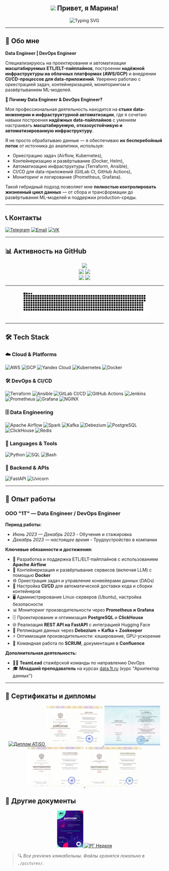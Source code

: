 <h2 align="center">
  <img src="https://media.giphy.com/media/hvRJCLFzcasrR4ia7z/giphy.gif" width="25px"> Привет, я Марина!
</h2>

<!-- Анимация с эффектом печати -->
<div align="center">
  <img src="https://readme-typing-svg.demolab.com?font=Fira+Code&weight=600&size=22&duration=4000&pause=1000&color=0CF72A&center=true&vCenter=true&width=435&lines=Data+Engineer;DevOps+Engineer;LLM+Ops+Enthusiast" alt="Typing SVG" />
</div>

---

## 👋 Обо мне

**Data Engineer | DevOps Engineer** 

Специализируюсь на проектировании и автоматизации **масштабируемых ETL/ELT-пайплайнов**, построении **надёжной инфраструктуры на облачных платформах (AWS/GCP)** и внедрении **CI/CD-процессов для data-приложений**. Уверенно работаю с оркестрацией задач, контейнеризацией, мониторингом и развёртыванием ML-моделей.

**🔄 Почему Data Engineer & DevOps Engineer?**

Моя профессиональная деятельность находится на **стыке data-инженерии и инфраструктурной автоматизации**, где я сочетаю навыки построения **надёжных data-пайплайнов** с умением настраивать **масштабируемую, отказоустойчивую и автоматизированную инфраструктуру**.

Я не просто обрабатываю данные — я обеспечиваю **их бесперебойный поток** от источника до аналитики, используя:
- Оркестрацию задач (Airflow, Kubernetes),
- Контейнеризацию и развёртывание (Docker, Helm),
- Автоматизацию инфраструктуры (Terraform, Ansible),
- CI/CD для data-приложений (GitLab CI, GitHub Actions),
- Мониторинг и логирование (Prometheus, Grafana).

Такой гибридный подход позволяет мне **полностью контролировать жизненный цикл данных** — от сбора и трансформации до развёртывания ML-моделей и поддержки production-среды.

---

## 📞 Контакты

[![Telegram](https://img.shields.io/badge/Telegram-26A5E4?style=flat&logo=telegram&logoColor=white)](https://t.me/mazavlia)
[![Email](https://img.shields.io/badge/Email-D14836?style=flat&logo=gmail&logoColor=white)](mailto:mazavlia@mail.ru)
[![VK](https://img.shields.io/badge/VK-4A76A8?style=flat&logo=vk&logoColor=white)](https://vk.com/mazavlia)

---

## 📊 Активность на GitHub

<div align="center">
  <img src="https://github-profile-summary-cards.vercel.app/api/cards/profile-details?username=mazavlia&theme=solarized_dark" />
</div>

<div align="center">
  <img src="https://github-profile-summary-cards.vercel.app/api/cards/most-commit-language?username=mazavlia&theme=solarized_dark" />
  <img src="https://github-profile-summary-cards.vercel.app/api/cards/repos-per-language?username=mazavlia&theme=solarized_dark" />
</div>

<div align="center">
  <img src="https://github-profile-summary-cards.vercel.app/api/cards/stats?username=mazavlia&theme=solarized_dark" />
  <img src="https://github-profile-summary-cards.vercel.app/api/cards/productive-time?username=mazavlia&theme=solarized_dark" />
</div>

---

<div align="center">
<img src="./svg/github-snake.svg" alt="Snake" width="80%" />
</div>

---

## 🛠️ Tech Stack

### ☁️ Cloud & Platforms
![AWS](https://img.shields.io/badge/AWS-232F3E?logo=amazon-aws&logoColor=white)
![GCP](https://img.shields.io/badge/Google_Cloud-4285F4?logo=google-cloud&logoColor=white)
![Yandex Cloud](https://img.shields.io/badge/Yandex_Cloud-FFCC00?logo=yandex&logoColor=black)
![Kubernetes](https://img.shields.io/badge/Kubernetes-326CE5?logo=kubernetes&logoColor=white)
![Docker](https://img.shields.io/badge/Docker-2496ED?logo=docker&logoColor=white)

### 🛠️ DevOps & CI/CD
![Terraform](https://img.shields.io/badge/Terraform-7B42BC?logo=terraform&logoColor=white)
![Ansible](https://img.shields.io/badge/Ansible-EE0000?logo=ansible&logoColor=white)
![GitLab CI/CD](https://img.shields.io/badge/GitLab_CI/CD-FCA121?logo=gitlab&logoColor=white)
![GitHub Actions](https://img.shields.io/badge/GitHub_Actions-2088FF?logo=github-actions&logoColor=white)
![Jenkins](https://img.shields.io/badge/Jenkins-D24939?logo=jenkins&logoColor=white)
![Prometheus](https://img.shields.io/badge/Prometheus-E6522C?logo=prometheus&logoColor=white)
![Grafana](https://img.shields.io/badge/Grafana-F46800?logo=grafana&logoColor=white)
![NGINX](https://img.shields.io/badge/NGINX-009639?logo=nginx&logoColor=white)

### 🗄️ Data Engineering
![Apache Airflow](https://img.shields.io/badge/Apache_Airflow-017CEE?logo=apache-airflow&logoColor=white)
![Spark](https://img.shields.io/badge/Apache_Spark-E25A1C?logo=apache-spark&logoColor=white)
![Kafka](https://img.shields.io/badge/Apache_Kafka-231F20?logo=apache-kafka&logoColor=white)
![Debezium](https://img.shields.io/badge/Debezium-000000?logo=apachekafka&logoColor=white)
![PostgreSQL](https://img.shields.io/badge/PostgreSQL-316192?logo=postgresql&logoColor=white)
![ClickHouse](https://img.shields.io/badge/ClickHouse-FFCC00?logo=clickhouse&logoColor=black)
![Redis](https://img.shields.io/badge/Redis-DC382D?logo=redis&logoColor=white)

### 📝 Languages & Tools
![Python](https://img.shields.io/badge/Python-3776AB?logo=python&logoColor=white)
![SQL](https://img.shields.io/badge/SQL-4479A1?logo=postgresql&logoColor=white)
![Bash](https://img.shields.io/badge/Bash-4EAA25?logo=gnu-bash&logoColor=white)

### 🔌 Backend & APIs
![FastAPI](https://img.shields.io/badge/FastAPI-109947?logo=fastapi&logoColor=white)
![Uvicorn](https://img.shields.io/badge/Uvicorn-000000?logo=python&logoColor=white)

---

## 💼 Опыт работы

### **ООО "1Т"** — Data Engineer / DevOps Engineer

**Период работы:** 
- *Июнь 2023 — Декабрь 2023* - Обучение и стажировка
- *Декабрь 2023 — настоящее время* - Трудоустройство в компании

**Ключевые обязанности и достижения:**
- 🚀 Разработка и поддержка ETL/ELT-пайплайнов с использованием **Apache Airflow**
- 🐳 Контейнеризация и развёртывание сервисов (включая LLM) с помощью **Docker**
- ⚙️ Оркестрация задач и управление конвейерами данных (DAGs)
- 🔄 Настройка **CI/CD** для автоматической доставки кода и сборки контейнеров
- 🖥️ Администрирование Linux-серверов (Ubuntu), настройка безопасности
- 📊 Мониторинг производительности через **Prometheus и Grafana**
- 🗄️ Проектирование и оптимизация **PostgreSQL** и **ClickHouse**
- 🌐 Реализация **REST API на FastAPI** с интеграцией Hugging Face
- 🔁 Репликация данных через **Debezium + Kafka + Zookeeper**
- ⚡ Оптимизация производительности: кэширование, GPU-ускорение
- 👥 Командная работа по **SCRUM**, документация в **Confluence**

**Дополнительная деятельность:**
- 👨‍💻 **TeamLead** стажёрской команды по направлению DevOps
- 🎓 **Младший преподаватель** на курсах [data.1t.ru](https://data.1t.ru) (курс "Архитектор данных")

---

## 📜 Сертификаты и дипломы

<div align="center">
  <a href="./pictures/ATiSO.jpg">
    <img src="./pictures/ATiSO.jpg" width="180" alt="Диплом ATiSO" title="Диплом ATiSO">
  </a>
  <a href="./pictures/data_engineer.jpeg">
    <img src="./pictures/data_engineer.jpeg" width="180" alt="Сертификат Data Engineer" title="Сертификат Data Engineer">
  </a>
  <a href="./pictures/МГТУ_Баумана.jpg">
    <img src="./pictures/МГТУ_Баумана.jpg" width="180" alt="Сертификат МГТУ" title="Сертификат МГТУ">
  </a>
  <a href="./pictures/Cert_DO.jpg">
    <img src="./pictures/Cert_DO.jpg" width="180" alt="Сертификат DO" title="Сертификат DO">
  </a>
  <a href="./pictures/tech_analyst.jpg">
    <img src="./pictures/tech_analyst.jpg" width="180" alt="Сертификат Technical Analyst" title="Сертификат Technical Analyst">
  </a>
</div>

## 📄 Другие документы

<div align="center">
  <a href="./pictures/Certificate.jpg">
    <img src="./pictures/Certificate.jpg" width="83" alt="Сертификат" title="Сертификат">
  </a>
  <a href="./pictures/РГ_Неделя_19.06.24.jpg">
    <img src="./pictures/РГ_Неделя_19.06.24.jpg" width="180" alt="РГ Неделя" title="РГ Неделя">
  </a>
</div>

> 🔍 *Все previews кликабельны. Файлы хранятся локально в `./pictures/`.*